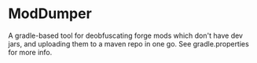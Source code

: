# ModDumper
A gradle-based tool for deobfuscating forge mods which don't have dev jars, and uploading them to a maven repo in one go.
See gradle.properties for more info.